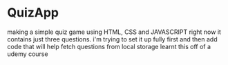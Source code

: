 # QuizApp
making a simple quiz game using HTML, CSS and JAVASCRIPT
right now it contains just three questions.
i'm trying to set it up fully first and then add code that will help fetch questions from local storage
learnt this off of a udemy course
